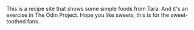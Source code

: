 This is a recipe site that shows some simple foods from Tara. And it's an exercise in The Odin Project. Hope you like sweets, this is for the sweet-toothed fans.
